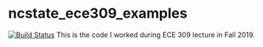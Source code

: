 # ncstate_ece309_examples
[![Build Status](https://travis-ci.org/jamesmtuck/ncstate-ece309-examples.svg?branch=master)](https://travis-ci.org/jamesmtuck/ncstate-ece309-examples)
This is the code I worked during ECE 309 lecture in Fall 2019. 
